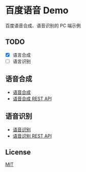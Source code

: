 # 百度语音 Demo

百度语音合成、语音识别的 PC 端示例

## TODO

* [x] 语言合成
* [ ] 语言识别

## 语音合成

* [语音合成](https://ai.baidu.com/tech/speech/tts)
* [语音合成 REST API](https://ai.baidu.com/docs#/TTS-API/top)

## 语音识别

* [语音识别](https://ai.baidu.com/tech/speech/asr)
* [语音识别 REST API](https://ai.baidu.com/docs#/ASR-API/top)

## License

[MIT](LICENSE)